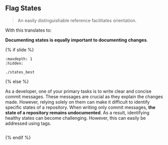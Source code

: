 ## Flag States

> An easily distinguishable reference facilitates orientation.

With <i class="fab fa-git"></i> this translates to:

**Documenting states is equally important to documenting changes**.


{% if slide %}
```{toctree}
:maxdepth: 1
:hidden:

./states_best
```
{% else %}

As a developer, one of your primary tasks is to write clear and concise <i class="fab fa-git"></i> commit messages. 
These messages are crucial as they explain the changes made. 
However, relying solely on them can make it difficult to identify specific states of a repository. 
When writing only <i class="fab fa-git"></i> commit messages, **the state of a repository remains undocumented**. 
As a result, identifying healthy states can become challenging. However, this can easily be addressed using <i class="fab fa-git"></i> tags.

```{include} ./states_best.md
```
{% endif %}
